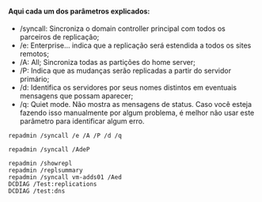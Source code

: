 #### Aqui cada um dos parâmetros explicados:
* /syncall: Sincroniza o domain controller principal com todos os parceiros de replicação;
* /e: Enterprise… indica que a replicação será estendida a todos os sites remotos;
* /A:  All; Sincroniza todas as partições do home server;
* /P: Indica que as mudanças serão replicadas a partir do servidor primário;
* /d: Identifica os servidores por seus nomes distintos em eventuais mensagens que possam aparecer;
* /q: Quiet mode. Não mostra as mensagens de status. Caso você esteja fazendo isso manualmente por algum problema, é melhor não usar este parâmetro para identificar algum erro.


```
repadmin /syncall /e /A /P /d /q
```

```
repadmin /syncall /AdeP
```

```
repadmin /showrepl
repadmin /replsummary
repadmin /syncall vm-adds01 /Aed
DCDIAG /Test:replications
DCDIAG /test:dns
```

